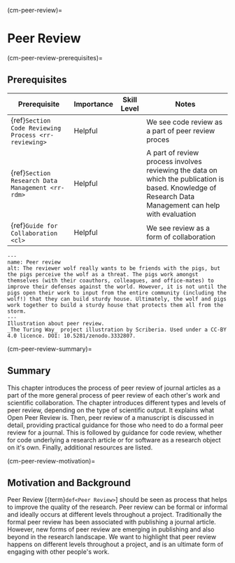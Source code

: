 (cm-peer-review)=
# Peer Review

(cm-peer-review-prerequisites)=
## Prerequisites

| Prerequisite | Importance | Skill Level | Notes |
| -------------|----------|------|----|
| {ref}`Section Code Reviewing Process <rr-reviewing>` | Helpful | | We see code review as a part of peer review proces |
| {ref}`Section Research Data Management <rr-rdm>` | Helpful |  | A part of review process involves reviewing the data on which the publication is based. Knowledge of Research Data Management can help with evaluation |
| {ref}`Guide for Collaboration <cl>` | Helpful |  | We see review as a form of collaboration |

```{figure} ../figures/peer-review-process.*
---
name: Peer review
alt: The reviewer wolf really wants to be friends with the pigs, but the pigs perceive the wolf as a threat. The pigs work amongst themselves (with their coauthors, colleagues, and office-mates) to improve their defenses against the world. However, it is not until the pigs open their work to input from the entire community (including the wolf!) that they can build sturdy house. Ultimately, the wolf and pigs work together to build a sturdy house that protects them all from the storm.
---
Illustration about peer review.
_The Turing Way_ project illustration by Scriberia. Used under a CC-BY 4.0 licence. DOI: 10.5281/zenodo.3332807.
```

(cm-peer-review-summary)=
## Summary

This chapter introduces the process of peer review of journal articles as a part of the more general process of peer review of each other's work and scientific collaboration.
The chapter introduces different types and levels of peer review, depending on the type of scientific output.
It explains what Open Peer Review is.
Then, peer review of a manuscript is discussed in detail, providing practical guidance for those who need to do a formal peer review for a journal.
This is followed by guidance for code review, whether for code underlying a research article or for software as a research object on it's own.
Finally, additional resources are listed.


(cm-peer-review-motivation)=
## Motivation and Background

Peer Review [{term}`def<Peer Review>`] should be seen as process that helps to improve the quality of the research.
Peer review can be formal or informal and ideally occurs at different levels throughout a project.
Traditionally the formal peer review has been associated with publishing a journal article.
However, new forms of peer review are emerging in publishing and also beyond in the research landscape.
We want to highlight that peer review happens on different levels throughout a project, and is an ultimate form of engaging with other people's work.
